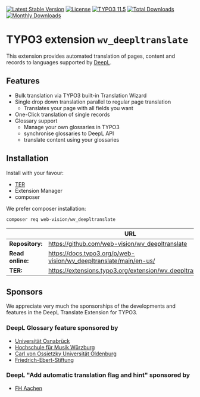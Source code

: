 [![Latest Stable Version](https://poser.pugx.org/web-vision/wv_deepltranslate/v/stable.svg)](https://packagist.org/packages/web-vision/wv_deepltranslate)
[![License](http://poser.pugx.org/web-vision/wv_deepltranslate/license)](https://packagist.org/packages/web-vision/wv_deepltranslate)
[![TYPO3 11.5](https://img.shields.io/badge/TYPO3-11.5-green.svg?style=flat-square)](https://get.typo3.org/version/11)
[![Total Downloads](https://poser.pugx.org/web-vision/wv_deepltranslate/downloads.svg)](https://packagist.org/packages/web-vision/wv_deepltranslate)
[![Monthly Downloads](https://poser.pugx.org/web-vision/wv_deepltranslate/d/monthly)](https://packagist.org/packages/web-vision/wv_deepltranslate)

# TYPO3 extension `wv_deepltranslate`


This extension provides automated translation of pages, content and records
to languages supported by [DeepL](https://www.deepl.com/de/docs-api/).

## Features

* Bulk translation via TYPO3 built-in Translation Wizard
* Single drop down translation parallel to regular page translation
  * Translates your page with all fields you want
* One-Click translation of single records
* Glossary support
  * Manage your own glossaries in TYPO3
  * synchronise glossaries to DeepL API
  * translate content using your glossaries

## Installation

Install with your favour:

* [TER](https://extensions.typo3.org/extension/wv_deepltranslate/)
* Extension Manager
* composer

We prefer composer installation:
```bash
composer req web-vision/wv_deepltranslate
```

|                  | URL                                                               |
|------------------|-------------------------------------------------------------------|
| **Repository:**  | https://github.com/web-vision/wv_deepltranslate                   |
| **Read online:** | https://docs.typo3.org/p/web-vision/wv_deepltranslate/main/en-us/ |
| **TER:**         | https://extensions.typo3.org/extension/wv_deepltranslate/         |

## Sponsors
We appreciate very much the sponsorships of the developments and features in
the DeepL Translate Extension for TYPO3.

### DeepL Glossary feature sponsored by
* [Universität Osnabrück](https://www.uni-osnabrueck.de)
* [Hochschule für Musik Würzburg](https://www.hfm-wuerzburg.de)
* [Carl von Ossietzky Universität Oldenburg](https://uol.de/)
* [Friedrich-Ebert-Stiftung](https://www.fes.de)

### DeepL "Add automatic translation flag and hint" sponsored by

* [FH Aachen](https://www.fh-aachen.de/)
